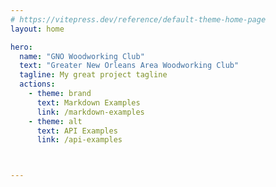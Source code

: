 ```yaml
---
# https://vitepress.dev/reference/default-theme-home-page
layout: home

hero:
  name: "GNO Woodworking Club"
  text: "Greater New Orleans Area Woodworking Club"
  tagline: My great project tagline
  actions:
    - theme: brand
      text: Markdown Examples
      link: /markdown-examples
    - theme: alt
      text: API Examples
      link: /api-examples



---
```


